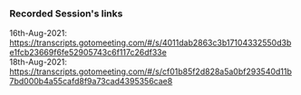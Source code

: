 ### Recorded Session's links
16th-Aug-2021: https://transcripts.gotomeeting.com/#/s/4011dab2863c3b17104332550d3be1fcb23669f6fe52905743c6f117c26df33e<br>
18th-Aug-2021: https://transcripts.gotomeeting.com/#/s/cf01b85f2d828a5a0bf293540d11b7bd000b4a55cafd8f9a73cad4395356cae8
